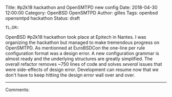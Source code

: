 Title: #p2k18 hackathon and OpenSMTPD new config
Date: 2018-04-30 12:00:00
Category: OpenBSD OpenSMTPD
Author: gilles
Tags: openbsd opensmtpd hackathon
Status: draft


	TL;DR:
  OpenBSD #p2k18 hackathon took place at Epitech in Nantes.
  I was organizing the hackathon but managed to make tremendous progress on OpenSMTPD.
  As mentionned at EuroBSDCon the one-line per rule configuration format was a design error.
  A new configuration grammar is almost ready and the underlying structures are greatly simplified.
  The overall refactor removes ~750 lines of code and solves _several_ issues that were side-effects of design error.
  Development can resume now that we don't have to keep hitting the design error wall over and over.


---
Comments: 
